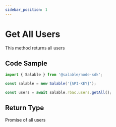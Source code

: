 ```yaml
---
sidebar_position: 1
---
```


# Get All Users

This method returns all users

## Code Sample

```typescript
import { Salable } from '@salable/node-sdk';

const salable = new Salable('{API-KEY}');

const users = await salable.rbac.users.getAll();
```

## Return Type

Promise of all users
